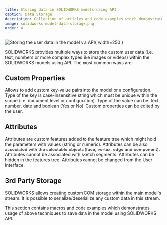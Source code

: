 ```yaml
---
title: Storing data in SOLIDWORKS models using API
caption: Data Storage
description: Collection of articles and code examples which demonstrate how to store different type of data within the SOLIDWORKS models (3rd party storage, attributes, custom properties)
image: solidworks-model-data-storage.png
order: 4
---
```

![Storing the user data in the model via API](solidworks-model-data-storage.png){ width=250 }

SOLIDWORKS provides multiple ways to store the custom user data (i.e. text, numbers or more complex types like images or videos) within the SOLIDWORKS models using API. The most common ways are:

## Custom Properties

Allows to add custom key-value pairs into the model or a configuration. Type of the key is case-insensitive string which must be unique within the scope (i.e. document level or configuration). Type of the value can be: text, number, date and boolean (Yes or No). Custom properties can be edited by the user.

## Attributes

Attributes are custom features added to the feature tree which might hold the parameters with values (string or numeric). Attributes can be also associated with the selectable objects (face, vertex, edge and component). Attributes cannot be associated with sketch segments. Attributes can be hidden in the features tree. Attributes cannot be changed from the User Interface.

## 3rd Party Storage

SOLIDWORKS allows creating custom COM storage within the main model's stream. It is possible to serialize/deserialize any custom data in this stream.

This section contains macros and code examples which demonstrates usage of above techniques to save data in the model using SOLIDWORKS API.
